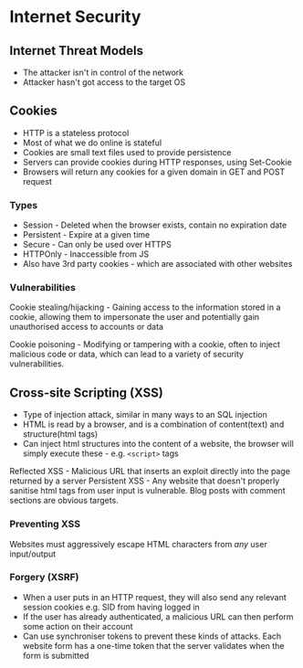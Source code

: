 # Internet Security
## Internet Threat Models
- The attacker isn't in control of the network
- Attacker hasn't got access to the target OS

## Cookies
- HTTP is a stateless protocol
- Most of what we do online is stateful
- Cookies are small text files used to provide persistence
- Servers can provide cookies during HTTP responses, using Set-Cookie
- Browsers will return any cookies for a given domain in GET and POST request

### Types
- Session - Deleted when the browser exists, contain no expiration date
- Persistent - Expire at a given time
- Secure - Can only be used over HTTPS
- HTTPOnly - Inaccessible from JS
- Also have 3rd party cookies - which are associated with other websites

### Vulnerabilities
Cookie stealing/hijacking - Gaining access to the information stored in a cookie, allowing them to impersonate the user and potentially gain unauthorised access to accounts or data

Cookie poisoning - Modifying or tampering with a cookie, often to inject malicious code or data, which can lead to a variety of security vulnerabilities.

## Cross-site Scripting (XSS)
- Type of injection attack, similar in many ways to an SQL injection
- HTML is read by a browser, and is a combination of content(text) and structure(html tags)
- Can inject html structures into the content of a website, the browser will simply execute these - e.g. `<script>` tags

Reflected XSS - Malicious URL that inserts an exploit directly into the page returned by a server
Persistent XSS - Any website that doesn't properly sanitise html tags from user input is vulnerable. Blog posts with comment sections are obvious targets. 

### Preventing XSS
Websites must aggressively escape HTML characters from *any* user input/output
### Forgery (XSRF)
- When a user puts in an HTTP request, they will also send any relevant session cookies e.g. SID from having logged in
- If the user has already authenticated, a malicious URL can then perform some action on their account
- Can use synchroniser tokens to prevent these kinds of attacks. Each website form has a one-time token that the server validates when the form is submitted